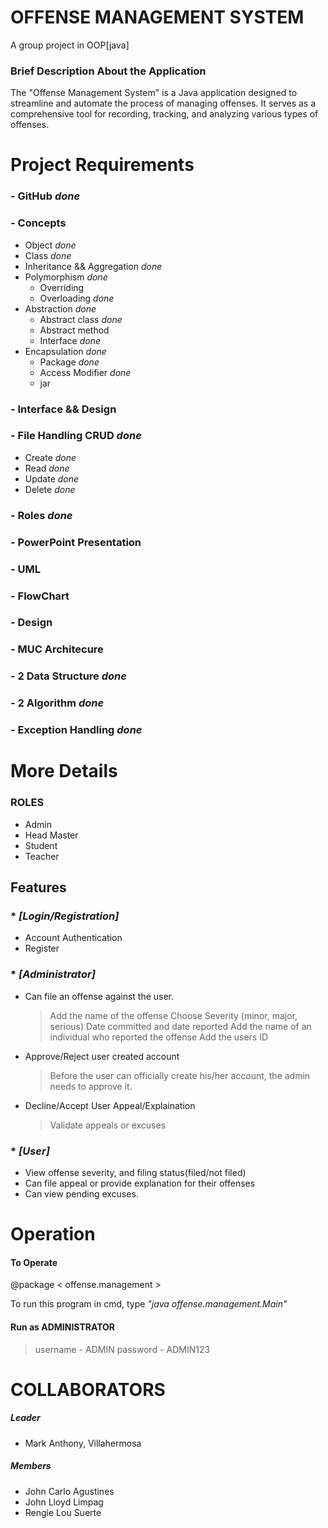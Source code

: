 # OFFENSE MANAGEMENT SYSTEM

A group project in OOP[java]

### Brief Description About the Application
    
The "Offense Management System" is a Java application designed to streamline and automate the process of managing offenses. It serves as a comprehensive tool for recording, tracking, and analyzing various types of offenses.

# Project Requirements

### - GitHub _done_
### - Concepts
* Object _done_
* Class _done_
* Inheritance && Aggregation _done_
* Polymorphism _done_
  * Overriding
  * Overloading _done_
* Abstraction _done_
  * Abstract class _done_
  * Abstract method
  * Interface _done_
* Encapsulation _done_
  * Package _done_
  * Access Modifier _done_
  * jar
### - Interface && Design
### - File Handling CRUD _done_
* Create _done_
* Read _done_
* Update _done_
* Delete _done_
### - Roles _done_
### - PowerPoint Presentation
### - UML
### - FlowChart
### - Design
### - MUC Architecure
### - 2 Data Structure _done_
### - 2 Algorithm _done_
### - Exception Handling _done_


# More Details
 ### ROLES
   * Admin
   * Head Master
   * Student
   * Teacher
   
 ## Features
  ### * _[Login/Registration]_
   * Account Authentication
   * Register

  ### * _[Administrator]_
   * Can file an offense against the user.
     > Add the name of the offense
     > Choose Severity (minor, major, serious)
     > Date committed and date reported
     > Add the name of an individual who reported the offense 
     > Add the users ID

  * Approve/Reject user created account
    > Before the user can officially create his/her account, the admin needs to approve it.

  * Decline/Accept User Appeal/Explaination
    > Validate appeals or excuses

### * _[User]_
  * View offense severity, and filing status(filed/not filed)
  * Can file appeal or provide explanation for their offenses
  * Can view pending excuses.
 


# Operation
  #### To Operate

  @package  < offense.management >

  To run this program in cmd, type _"java offense.management.Main"_

#### Run as ADMINISTRATOR
 > username - ADMIN
 > password - ADMIN123


# COLLABORATORS
 ##### Leader
  * Mark Anthony, Villahermosa
 ##### Members
  * John Carlo Agustines
  * John Lloyd Limpag
  * Rengie Lou Suerte
